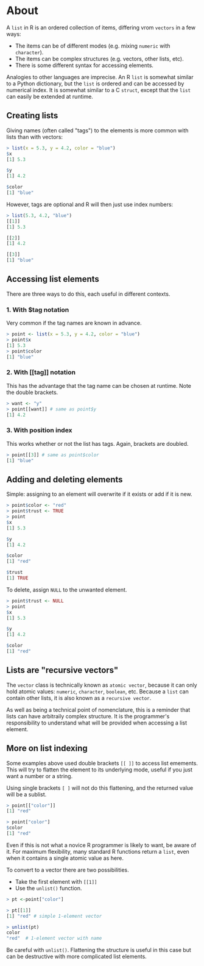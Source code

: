 # About

A `list` in R is an ordered collection of items, differing vrom `vectors` in a few ways:
- The items can be of different modes (e.g. mixing `numeric` with `character`).
- The items can be complex structures (e.g. vectors, other lists, etc).
- There is some different syntax for accessing elements.

Analogies to other languages are imprecise. 
An R `list` is somewhat similar to a Python dictionary, but the `list` is ordered and can be accessed by numerical index.
It is somewhat similar to a C `struct`, except that the `list` can easily be extended at runtime.

## Creating lists

Giving names (often called "tags") to the elements is more common with lists than with vectors:

```R
> list(x = 5.3, y = 4.2, color = "blue")
$x
[1] 5.3

$y
[1] 4.2

$color
[1] "blue"
```

However, tags are optional and R will then just use index numbers:

```R
> list(5.3, 4.2, "blue")
[[1]]
[1] 5.3

[[2]]
[1] 4.2

[[3]]
[1] "blue"
```

## Accessing list elements

There are three ways to do this, each useful in different contexts.

### 1. With $tag notation

Very common if the tag names are known in advance.

```R
> point <- list(x = 5.3, y = 4.2, color = "blue")
> point$x
[1] 5.3
> point$color
[1] "blue"
```

### 2. With [[tag]] notation

This has the advantage that the tag name can be chosen at runtime. Note the double brackets.

```R
> want <- "y"
> point[[want]] # same as point$y
[1] 4.2
```

### 3. With position index

This works whether or not the list has tags. Again, brackets are doubled.

```R
> point[[3]] # same as point$color
[1] "blue"
```

## Adding and deleting elements

Simple: assigning to an element will overwrite if it exists or add if it is new.

```R
> point$color <- "red"
> point$trust <- TRUE
> point
$x
[1] 5.3

$y
[1] 4.2

$color
[1] "red"

$trust
[1] TRUE
```

To delete, assign `NULL` to the unwanted element.

```R
> point$trust <- NULL
> point
$x
[1] 5.3

$y
[1] 4.2

$color
[1] "red"
```

## Lists are "recursive vectors"

The `vector` class is technically known as `atomic vector`, because it can only hold atomic values: `numeric`, `character`, `boolean`, etc. Because a `list` can contain other lists, it is also known as a `recursive vector`.

As well as being a technical point of nomenclature, this is a reminder that lists can have arbitraily complex structure.
It is the programmer's responsibility to understand what will be provided when accessing a list element.

## More on list indexing

Some examples above used double brackets `[[ ]]` to access list emements. This will try to flatten the element to its underlying mode, useful if you just want a number or a string.

Using single brackets `[ ]` will not do this flattening, and the returned value will be a sublist.

```R
> point[["color"]]
[1] "red"

> point["color"]
$color
[1] "red"
```

Even if this is not what a novice R programmer is likely to want, be aware of it.
For maximum flexibility, many standard R functions return a `list`, even when it contains a single atomic value as here.

To convert to a vector there are two possibilities.
- Take the first element with `[[1]]`
- Use the `unlist()` function.

```R
> pt <-point["color"]

> pt[[1]]
[1] "red" # simple 1-element vector

> unlist(pt)
color 
"red"  # 1-element vector with name
```

Be careful with `unlist()`. Flattening the structure is useful in this case but can be destructive with more complicated list elements.
